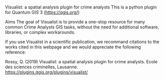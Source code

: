 Visualist: a spatial analysis plugin for crime analysts
This is a python plugin for Quantum GIS 3 (https://qgis.org/)

Aims
The goal of Visualist is to provide a one-stop resource for many common Crime Analysts GIS tasks, without the need for additional software, libraries, or complex workarounds.

If you use Visualist in a scientific publication, we recommand citations to the works cited in this webpage and we would appreciate the following reference:

Rossy, Q. (2019) Visualist: a spatial analysis plugin for crime analysts. Ecole des sciences criminelles, Lausanne. https://plugins.qgis.org/plugins/visualist/
